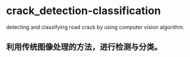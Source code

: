 # crack_detection-classification
detecting and classifying road crack by using computer vision algorithm.
## 利用传统图像处理的方法，进行检测与分类。
